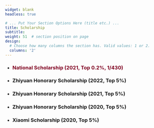```yaml
---
widget: blank
headless: true

# ... Put Your Section Options Here (title etc.) ...
title: Scholarship
subtitle:
weight: 51  # section position on page
design:
  # Choose how many columns the section has. Valid values: 1 or 2.
  columns: '2' 
---
```


- ###     **<font color=#7F0020>National Scholarship (2021, Top 0.2%, 1/430)</font>**




- ### **Zhiyuan Honorary Scholarship (2022, Top 5%)**




- ### **Zhiyuan Honorary Scholarship (2021, Top 5%)**




- ### **Zhiyuan Honorary Scholarship (2020, Top 5%)**




- ### **Xiaomi Scholarship (2020, Top 5%)**
